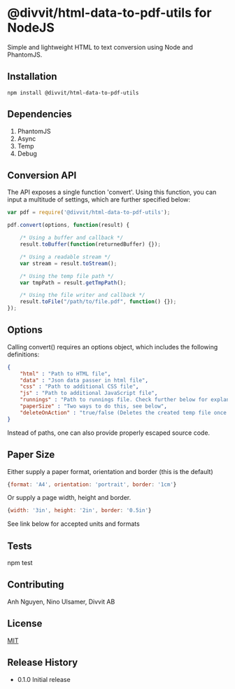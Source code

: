 # @divvit/html-data-to-pdf-utils for NodeJS

Simple and lightweight HTML to text conversion using Node and PhantomJS.

## Installation

````
npm install @divvit/html-data-to-pdf-utils
````

## Dependencies

1. PhantomJS
2. Async
3. Temp
4. Debug

## Conversion API

The API exposes a single function 'convert'. Using this function, you can input a multitude of settings, which are further specified below:

```` javascript
var pdf = require('@divvit/html-data-to-pdf-utils');

pdf.convert(options, function(result) {

	/* Using a buffer and callback */
	result.toBuffer(function(returnedBuffer) {});

	/* Using a readable stream */
	var stream = result.toStream();

	/* Using the temp file path */
	var tmpPath = result.getTmpPath();

	/* Using the file writer and callback */
	result.toFile("/path/to/file.pdf", function() {});
});
````

## Options

Calling convert() requires an options object, which includes the following definitions:

```` json
{
	"html" : "Path to HTML file",
	"data" : "Json data passer in html file",
	"css" : "Path to additional CSS file",
	"js" : "Path to additional JavaScript file",
	"runnings" : "Path to runnings file. Check further below for explanation.",
	"paperSize" : "Two ways to do this, see below",
	"deleteOnAction" : "true/false (Deletes the created temp file once you access it via toBuffer() or toFile())"
}
````

Instead of paths, one can also provide properly escaped source code.

## Paper Size

Either supply a paper format, orientation and border (this is the default)
```` javascript
{format: 'A4', orientation: 'portrait', border: '1cm'}
````
Or supply a page width, height and border.
```` javascript
{width: '3in', height: '2in', border: '0.5in'}
````

See link below for accepted units and formats



## Tests

  npm test

## Contributing

Anh Nguyen, Nino Ulsamer, Divvit AB

## License

[MIT](LICENSE)

## Release History

* 0.1.0 Initial release
